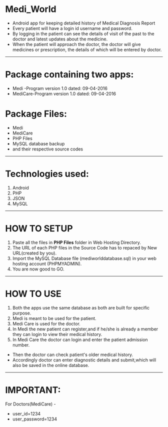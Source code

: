 # Medi_World
* Android app for keeping detailed history of Medical Diagnosis Report
* Every patient will have a login id username and password.
* By logging in the patient can see the details of visit of the past to the doctor and latest updates about the medicine.
* When the patient will approach the doctor, the doctor will give medicines or prescription, the details of which will be entered by doctor.

---
# Package containing two apps:
* Medi -Program version 1.0 dated: 09-04-2016
* MediCare-Program version 1.0 dated: 09-04-2016

# Package Files:
* Medi
* MediCare
* PHP Files
* MySQL database backup
* and their respective source codes

---
# Technologies used:
1. Android
2. PHP
3. JSON
4. MySQL

---
# HOW TO SETUP
1. Paste all the files in **PHP Files** folder in Web Hosting Directory.
2. The URL of each PHP files in the Source Code has to repaced by New URL(created by you).
3. Import the MySQL Database file (mediworlddatabase.sql) in your web hosting account (PHPMYADMIN).
4. You are now good to GO.

---
# HOW TO USE
1. Both the apps use the same database as both are built for specific purpose.
2. Medi is meant to be used for the patient.
3. Medi Care is used for the doctor.
4. In Medi the new patient can register,and if he/she is already a member they can login to view their medical history.
5. In Medi Care the doctor can login and enter the patient admission number.
 * Then the doctor can check patient's older medical history.
 * Accordingly doctor can enter diagnostic details and submit,which will also be saved in the online database.

---
# IMPORTANT:
For Doctors(MediCare) -
* user_id=1234
* user_password=1234
